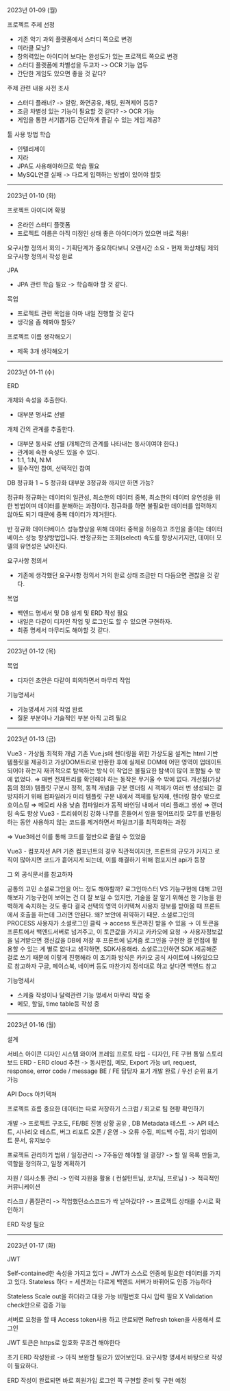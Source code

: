 2023년 01-09 (월)

프로젝트 주제 선정

- 기존 악기 과외 플랫폼에서 스터디 쪽으로 변경
- 미라클 모닝?
- 창의력있는 아이디어 보다는 완성도가 있는 프로젝트 쪽으로 변경
- 스터디 플랫폼에 차별성을 두고자 -> OCR 기능 염두
- 간단한 게임도 있으면 좋을 것 같다?

주제 관련 내용 사전 조사

- 스터디 플래너? -> 알람, 화면공유, 채팅, 원격제어 등등?
- 조금 차별성 있는 기능이 필요할 것 같다? -> OCR 기능
- 게임을 통한 서기뽑기등 간단하게 즐길 수 있는 게임 제공?

툴 사용 방법 학습

- 인텔리제이
- 지라
- JPA도 사용해야하므로 학습 필요
- MySQL연결 실패 -> 다르게 입력하는 방법이 있어야 할듯

---
2023년 01-10 (화)

프로젝트 아이디어 확정

- 온라인 스터디 플랫폼
- 프로젝트 이름은 아직 미정인 상태 좋은 아이디어가 있으면 바로 적용!


요구사항 정의서 회의
    - 기획단계가 중요하다보니 오랜시간 소요
    - 현재 화상채팅 제외 요구사항 정의서 작성 완료

JPA
- JPA 관련 학습 필요 -> 학습해야 할 것 같다.


목업
- 프로젝트 관련 목업을 아마 내일 진행할 것 같다
- 생각을 좀 해봐야 할듯?

프로젝트 이름 생각해오기 
- 제목 3개 생각해오기

---
2023년 01-11 (수)

ERD

개체와 속성을 추출한다.
- 대부분 명사로 선별

개체 간의 관계를 추출한다.
- 대부분 동사로 선별 (개체간의 관계를 나타내는 동사이여야 한다.)
- 관계에 속한 속성도 있을 수 있다.
- 1:1, 1:N, N:M
- 필수적인 참여, 선택적인 참여

DB 정규화
1 ~ 5 정규화
대부분 3정규화 까지만 하면 가능?

정규화
정규화는 데이터의 일관성, 최소한의 데이터 중복, 
최소한의 데이터 유연성을 위한 방법이며 데이터를 분해하는 과정이다.
정규화를 하면 불필요한 데이터를 입력하지 않아도 되기 때문에 중복 데이터가 제거된다.

반 정규화
데이터베이스 성능향상을 위해 데이터 중복을 허용하고 
조인을 줄이는 데이터베이스 성능 향상방법입니다.
반정규화는 조회(select) 속도를 향상시키지만, 데이터 모델의 유연성은 낮아진다.

요구사항 정의서
- 기존에 생각했던 요구사항 정의서 거의 완료 상태
조금만 더 다듬으면 괜찮을 것 같다.

목업
- 백엔드 명세서 및 DB 설계 및 ERD 작성 필요
- 내일은 다같이 디자인 작업 및 로그인도 할 수 있으면 구현하자.
- 최종 명세서 마무리도 해야할 것 같다.

---
2023년 01-12 (목)

목업
- 디자인 초안은 다같이 회의하면서 마무리 작업

기능명세서
- 기능명세서 거의 작업 완료
- 질문 부분이나 기술적인 부분 아직 고려 필요

---
2023년 01-13 (금)

Vue3 - 가상돔 최적화
개념
기존 Vue.js에 렌더링을 위한 가상도움 설계는 html 기반 템플릿을 제공하고 가상DOM트리로 반환한 후에 실제로 DOM에 어떤 영역이 업데이트 되어야 하는지 재귀적으로 탐색하는 방식
이 작업은 불필요한 탐색이 많이 포함될 수 밖에 없었다. ⇒ 매번 전체트리를 확인해야 하는 동작은 무거울 수 밖에 없다.
개선점(가상돔의 정의)
템플릿 구분시 정적, 동적 개념을 구분
렌더링 시 객체가 여러 번 생성되는 걸 방지하기 위해 컴파일러가 미리 템플릿 구문 내에서 객체를 탐지해, 렌더링 함수 밖으로 호이스팅 ⇒ 메모리 사용 낮춤
컴파일러가 동적 바인딩 내에서 미리 플래그 생성 ⇒ 렌더링 속도 향상
Vue3 - 트리쉐이킹 강화
나무를 흔들어서 잎을 떨어뜨리듯 모두를 번들링하는 동안 사용하지 않는 코드를 제거하면서 파일크기를 최적화하는 과정

⇒ Vue3에선 이를 통해 코드를 절반으로 줄일 수 있었음

Vue3 - 컴포지션 API
기존 컴포넌트의 경우 직관적이지만, 프론트의 규모가 커지고 로직이 많아지면 코드가 흩어지게 되는데, 이를 해결하기 위해 컴포지션 api가 등장

그 외 공식문서를 참고하자 

공통의 고민
소셜로그인을 어느 정도 해야할까?
로그인마스터 VS 기능구현에 대해 고민해보자
기능구현이 보이는 건 더 잘 보일 수 있지만, 기술을 잘 알기 위해선 한 기능을 완벽하게 숙지하는 것도 좋다
결국 선택의 영역
아키텍쳐
사용자 정보를 받아올 때 프론트에서 호출을 하는데 그러면 안된다. 왜?
보안에 취약하기 때문.
소셜로그인의 PROCESS
사용자가 소셜로그인 클릭 → access 토큰까진 받을 수 있음 → 이 토큰을 프론트에서 백엔드서버로 넘겨주고, 이 토큰값을 가지고 카카오에 요청 → 사용자정보값을 넘겨받으면 갱신값을 DB에 저장 후 프론트에 넘겨줌
로그인을 구현한 걸 면접에 활용할 수 있는 게 별로 없다고 생각하면, SDK사용해라.
소셜로그인하면 SDK 제공해준 걸로 쓰기 때문에 이렇게 진행해라
이 초기화 방식은 카카오 공식 사이트에 나와있으므로 참고하자
구글, 페이스북, 네이버 등도 마찬가지
정석대로 하고 싶다면 백엔드 참고

기능명세서
- 스케줄 작성이나 달력관련 기능 명세서 마무리 작업 중
- 메모, 할일, time table등 작성 중

---
2023년 01-16 (월)

설계

서비스 아이콘
디자인 시스템
와이어 프레임
프로토 타입 - 디자인, FE 구현 통일
스토리보드
ERD - ERD cloud 추천 -> 동시편집, 메모, Export 가능
url, request, response, error code / message
BE / FE 담당자 표기
개발 완료 / 우선 순위 표기 가능

API Docs
아키텍쳐

프로젝트 흐름
중요한 데이터는 따로 저장하기
스크럼 / 회고로 팀 현황 확인하기

개발 -> 프로젝트 구조도, FE/BE 진행 상황 공유 , DB Metadata
테스트 -> API 테스트, 시나리오 테스트, 버그 리포트
오픈 / 운영 -> 오류 수집, 피드백 수집, 차기 업데이트 문서, 유지보수


프로젝트 관리하기
범위 / 일정관리 -> 7주동안 해야할 일 결정?
                     -> 할 일 목록 만들고, 역할을 정의하고, 일정 계획하기

자원 / 의사소통 관리 -> 인력 자원을 활용 ( 컨설턴트님, 코치님, 프로님 )
	  	   -> 적극적인 커뮤니케이션

리스크 / 품질관리 -> 작업했던소스코드가 싹 날아갔다?
	           -> 프로젝트 상태를 수시로 확인하기

ERD 작성 필요

---
2023년 01-17 (화)

JWT

Self-contained한 속성을 가지고 있다 = JWT가 스스로 인증에 필요한 데이터를 가지고 있다.
Stateless 하다 = 세션과는 다르게 백엔드 서버가 바뀌어도 인증 가능하다

Stateless
Scale out을 하더라고 대응 가능
비밀번호 다시 입력 필요 X
Validation check만으로 검증 가능

서버로 요청을 할 때 Access token사용 하고 만료되면 Refresh token을 사용해서 로그인

JWT 토큰은 https로 암호화 무조건 해야한다

초기 ERD 작성완료 -> 아직 보완할 필요가 있어보인다.
요구사항 명세서 바탕으로 작성이 필요하다.

ERD 작성이 완료되면 바로 회원가입 로그인 쪽 구현할 준비 및
구현 예정


